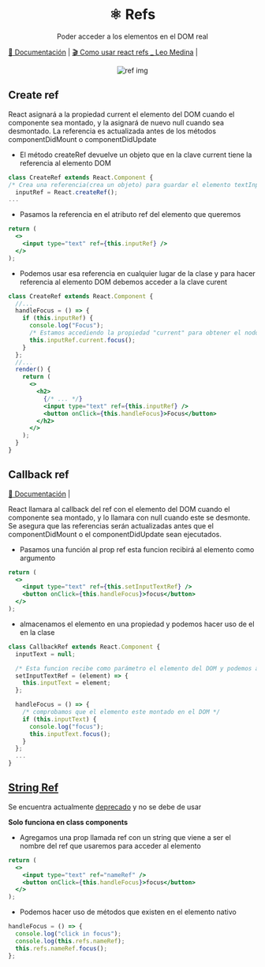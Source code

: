 <h1 align="center">⚛️ Refs</h1>
<p align="center">
Poder acceder a los elementos en el DOM real
</p>

[📖 Documentación](https://es.reactjs.org/docs/refs-and-the-dom.html) |
[🎬 Como usar react refs \_ Leo Medina](https://youtu.be/xLHDPSIDVyc?t=220) |

<p align="center">
<img src="https://user-images.githubusercontent.com/62570198/87606959-da333c00-c6c1-11ea-8faf-08b4f1e7a127.gif" alt="ref img"/>
</p>

## Create ref

React asignará a la propiedad current el elemento del DOM cuando el componente sea montado, y la asignará de nuevo null cuando sea desmontado. La referencia es actualizada antes de los métodos componentDidMount o componentDidUpdate

- El método createRef devuelve un objeto que en la clave current tiene la referencia al elemento DOM

```jsx
class CreateRef extends React.Component {
/* Crea una referencia(crea un objeto) para guardar el elemento textInput del DOM */
  inputRef = React.createRef();
...
```

- Pasamos la referencia en el atributo ref del elemento que queremos

```jsx
return (
  <>
    <input type="text" ref={this.inputRef} />
  </>
);
```

- Podemos usar esa referencia en cualquier lugar de la clase y para hacer referencia al elemento DOM debemos acceder a la clave curent

```jsx
class CreateRef extends React.Component {
  //...
  handleFocus = () => {
    if (this.inputRef) {
      console.log("Focus");
      /* Estamos accediendo la propiedad "current" para obtener el nodo del DOM */
      this.inputRef.current.focus();
    }
  };
  //...
  render() {
    return (
      <>
        <h2>
          {/* ... */}
          <input type="text" ref={this.inputRef} />
          <button onClick={this.handleFocus}>Focus</button>
        </h2>
      </>
    );
  }
}
```

## Callback ref

[📖 Documentación](https://es.reactjs.org/docs/refs-and-the-dom.html#callback-refs) |

React llamara al callback del ref con el elemento del DOM cuando el componente sea montado, y lo llamara con null cuando este se desmonte. Se asegura que las referencias serán actualizadas antes que el componentDidMount o el componentDidUpdate sean ejecutados.

- Pasamos una función al prop ref esta funcion recibirá al elemento como argumento

```jsx
return (
  <>
    <input type="text" ref={this.setInputTextRef} />
    <button onClick={this.handleFocus}>focus</button>
  </>
);
```

- almacenamos el elemento en una propiedad y podemos hacer uso de el en la clase

```jsx
class CallbackRef extends React.Component {
  inputText = null;

  /* Esta funcion recibe como parámetro el elemento del DOM y podemos asignarlo a una  propiedad*/
  setInputTextRef = (element) => {
    this.inputText = element;
  };

  handleFocus = () => {
    /* comprobamos que el elemento este montado en el DOM */
    if (this.inputText) {
      console.log("focus");
      this.inputText.focus();
    }
  };
  ...
}
```

## [String Ref](https://github.com/jhonPariona/_react-refs/blob/59c339a06c5e6a78fad3bd1dd7224781804ce886/src/pages/classComponents/StringRef.jsx#L30)

Se encuentra actualmente [deprecado](https://es.reactjs.org/docs/refs-and-the-dom.html#legacy-api-string-refs) y no se debe de usar

**Solo funciona en class components**

- Agregamos una prop llamada ref con un string que viene a ser el nombre del ref que usaremos para acceder al elemento

```jsx
return (
  <>
    <input type="text" ref="nameRef" />
    <button onClick={this.handleFocus}>focus</button>
  </>
);
```

- Podemos hacer uso de métodos que existen en el elemento nativo

```jsx
handleFocus = () => {
  console.log("click in focus");
  console.log(this.refs.nameRef);
  this.refs.nameRef.focus();
};
```
